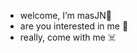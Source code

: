 -  welcome, I’m masJN👺
-  are you interested in me 🤡
-  really, come with me ☠️
<!---
MasJN/MasJN is a ✨ special ✨ repository because its `README.md` (this file) appears on your GitHub profile.
You can click the Preview link to take a look at your changes.
--->
